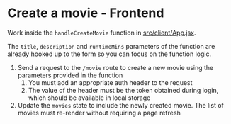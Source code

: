 # Create a movie - Frontend

Work inside the `handleCreateMovie` function in [src/client/App.jsx](../src/client/App.jsx).

The `title`, `description` and `runtimeMins` parameters of the function are already hooked up to the form so you can focus on the function logic.

1. Send a request to the `/movie` route to create a new movie using the parameters provided in the function
    1. You must add an appropriate auth header to the request
    2. The value of the header must be the token obtained during login, which should be available in local storage
2. Update the `movies` state to include the newly created movie. The list of movies must re-render without requiring a page refresh